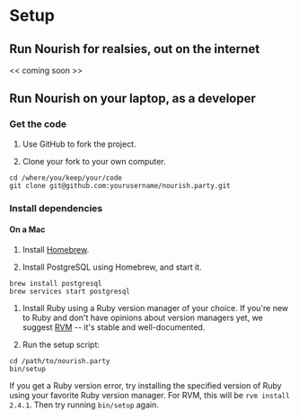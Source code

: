 # Setup

## Run Nourish for realsies, out on the internet

<< coming soon >>

## Run Nourish on your laptop, as a developer

### Get the code

1. Use GitHub to fork the project.

1. Clone your fork to your own computer.

 ```
 cd /where/you/keep/your/code
 git clone git@github.com:yourusername/nourish.party.git
 ```

### Install dependencies

#### On a Mac

1. Install [Homebrew](https://brew.sh).

1. Install PostgreSQL using Homebrew, and start it.

```
brew install postgresql
brew services start postgresql
```

1. Install Ruby using a Ruby version manager of your choice. If you're new to
 Ruby and don't have opinions about version managers yet, we suggest
 [RVM](https://rvm.io) -- it's stable and well-documented.

1. Run the setup script:

 ```
 cd /path/to/nourish.party
 bin/setup
 ```

 If you get a Ruby version error, try installing the specified version of Ruby
 using your favorite Ruby version manager. For RVM, this will be
 `rvm install 2.4.1`. Then try running `bin/setup` again.